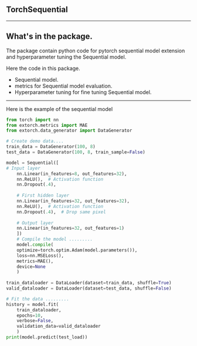 TorchSequential
-------
<hr>

What's in the package.
----------
The package contain python code for pytorch sequential model extension and
hyperparameter tuning the Sequential model.

Here the code in this package.
* Sequential model.
* metrics for Sequential model evaluation.
* Hyperparameter tuning for fine tuning Sequential model.


<hr>
Here is the example of the sequential model

````python
from torch import nn 
from extorch.metrics import MAE 
from extorch.data_generator import DataGenerator

# Create demo data....
train_data = DataGenerator(100, 8)
test_data = DataGenerator(100, 8, train_sample=False)

model = Sequential([
# Input layer
    nn.Linear(in_features=8, out_features=32),
    nn.ReLU(),  # Activation function
    nn.Dropout(.4),
    
    # First hidden layer
    nn.Linear(in_features=32, out_features=32),
    nn.ReLU(),  # Activation function
    nn.Dropout(.4),  # Drop same pixel
    
    # Output layer
    nn.Linear(in_features=32, out_features=1)
    ])
    # Compile the model .........
    model.compile(
    optimize=torch.optim.Adam(model.parameters()),
    loss=nn.MSELoss(),
    metrics=MAE(),
    device=None
    )
    
train_dataloader = DataLoader(dataset=train_data, shuffle=True)
valid_dataloader = DataLoader(dataset=test_data, shuffle=False)

# Fit the data .........
history = model.fit(
    train_dataloader,
    epochs=10,
    verbose=False,
    validation_data=valid_dataloader
    )
print(model.predict(test_load))
````
